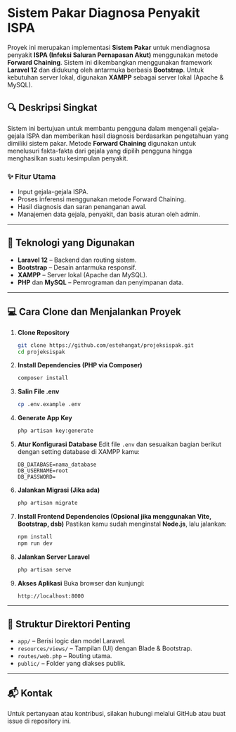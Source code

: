 # Sistem Pakar Diagnosa Penyakit ISPA

Proyek ini merupakan implementasi **Sistem Pakar** untuk mendiagnosa penyakit **ISPA (Infeksi Saluran Pernapasan Akut)** menggunakan metode **Forward Chaining**. Sistem ini dikembangkan menggunakan framework **Laravel 12** dan didukung oleh antarmuka berbasis **Bootstrap**. Untuk kebutuhan server lokal, digunakan **XAMPP** sebagai server lokal (Apache & MySQL).

## 🔍 Deskripsi Singkat

Sistem ini bertujuan untuk membantu pengguna dalam mengenali gejala-gejala ISPA dan memberikan hasil diagnosis berdasarkan pengetahuan yang dimiliki sistem pakar. Metode **Forward Chaining** digunakan untuk menelusuri fakta-fakta dari gejala yang dipilih pengguna hingga menghasilkan suatu kesimpulan penyakit.

### ✨ Fitur Utama
- Input gejala-gejala ISPA.
- Proses inferensi menggunakan metode Forward Chaining.
- Hasil diagnosis dan saran penanganan awal.
- Manajemen data gejala, penyakit, dan basis aturan oleh admin.

---

## 🚀 Teknologi yang Digunakan

- **Laravel 12** – Backend dan routing sistem.
- **Bootstrap** – Desain antarmuka responsif.
- **XAMPP** – Server lokal (Apache dan MySQL).
- **PHP** dan **MySQL** – Pemrograman dan penyimpanan data.

---

## 💻 Cara Clone dan Menjalankan Proyek

1. **Clone Repository**
   ```bash
   git clone https://github.com/estehangat/projeksispak.git
   cd projeksispak
   ```

2. **Install Dependencies (PHP via Composer)**
   ```bash
   composer install
   ```

3. **Salin File .env**
   ```bash
   cp .env.example .env
   ```

4. **Generate App Key**
   ```bash
   php artisan key:generate
   ```

5. **Atur Konfigurasi Database**
   Edit file `.env` dan sesuaikan bagian berikut dengan setting database di XAMPP kamu:
   ```env
   DB_DATABASE=nama_database
   DB_USERNAME=root
   DB_PASSWORD=
   ```

6. **Jalankan Migrasi (Jika ada)**
   ```bash
   php artisan migrate
   ```

7. **Install Frontend Dependencies (Opsional jika menggunakan Vite, Bootstrap, dsb)**
   Pastikan kamu sudah menginstal **Node.js**, lalu jalankan:
   ```bash
   npm install
   npm run dev
   ```

8. **Jalankan Server Laravel**
   ```bash
   php artisan serve
   ```

9. **Akses Aplikasi**
   Buka browser dan kunjungi:
   ```
   http://localhost:8000
   ```

---

## 📂 Struktur Direktori Penting

- `app/` – Berisi logic dan model Laravel.
- `resources/views/` – Tampilan (UI) dengan Blade & Bootstrap.
- `routes/web.php` – Routing utama.
- `public/` – Folder yang diakses publik.

---

## 📬 Kontak

Untuk pertanyaan atau kontribusi, silakan hubungi melalui GitHub atau buat issue di repository ini.
